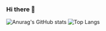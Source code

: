 ### Hi there 👋

![Anurag's GitHub stats](https://github-readme-stats.vercel.app/api?username=anuraghazra&show_icons=true&theme=dark)
![Top Langs](https://github-readme-stats.vercel.app/api/top-langs/?username=charles-freitas&layout=compact)
